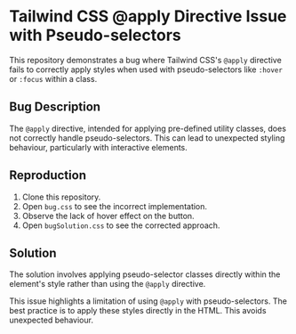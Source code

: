 # Tailwind CSS @apply Directive Issue with Pseudo-selectors

This repository demonstrates a bug where Tailwind CSS's `@apply` directive fails to correctly apply styles when used with pseudo-selectors like `:hover` or `:focus` within a class.

## Bug Description

The `@apply` directive, intended for applying pre-defined utility classes, does not correctly handle pseudo-selectors.  This can lead to unexpected styling behaviour, particularly with interactive elements.

## Reproduction

1. Clone this repository.
2. Open `bug.css` to see the incorrect implementation.
3. Observe the lack of hover effect on the button.
4. Open `bugSolution.css` to see the corrected approach.  

## Solution

The solution involves applying pseudo-selector classes directly within the element's style rather than using the `@apply` directive.

This issue highlights a limitation of using `@apply` with pseudo-selectors. The best practice is to apply these styles directly in the HTML.  This avoids unexpected behaviour.